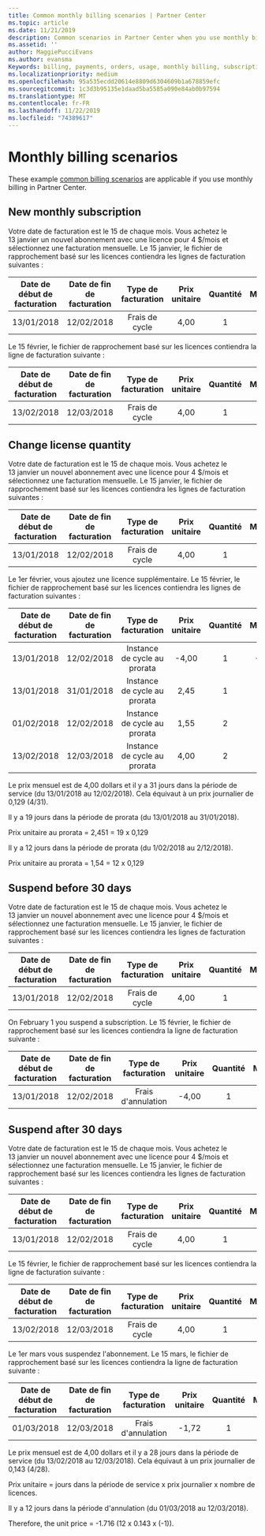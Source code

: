 ```yaml
---
title: Common monthly billing scenarios | Partner Center
ms.topic: article
ms.date: 11/21/2019
description: Common scenarios in Partner Center when you use monthly billing (such as adding new subscriptions, changing license quantity, and suspending subscriptions.)
ms.assetid: ''
author: MaggiePucciEvans
ms.author: evansma
Keywords: billing, payments, orders, usage, monthly billing, subscriptions, reconciliation file
ms.localizationpriority: medium
ms.openlocfilehash: 95a535ecdd20614e8809d6304609b1a678859efc
ms.sourcegitcommit: 1c3d3b95135e1daad5ba5585a090e84ab0b97594
ms.translationtype: MT
ms.contentlocale: fr-FR
ms.lasthandoff: 11/22/2019
ms.locfileid: "74389617"
---
```

# <a name="monthly-billing-scenarios"></a>Monthly billing scenarios

These example [common billing scenarios](common-billing-scenarios.md) are applicable if you use monthly billing in Partner Center.

## <a name="new-monthly-subscription"></a>New monthly subscription

Votre date de facturation est le 15 de chaque mois. Vous achetez le 13 janvier un nouvel abonnement avec une licence pour 4 $/mois et sélectionnez une facturation mensuelle. Le 15 janvier, le fichier de rapprochement basé sur les licences contiendra les lignes de facturation suivantes :

|Date de début de facturation |Date de fin de facturation |Type de facturation |Prix unitaire |Quantité |Montant |
|       :---:      |    :---:       | :---:      |:---:      |:---:    |:---:  |
|13/01/2018         |12/02/2018    |Frais de cycle   |4,00       |1        |4,00 |

Le 15 février, le fichier de rapprochement basé sur les licences contiendra la ligne de facturation suivante :

|Date de début de facturation |Date de fin de facturation |Type de facturation |Prix unitaire |Quantité |Montant |
|       :---:      |    :---:       | :---:      |:---:      |:---:    |:---:  |
|13/02/2018         |12/03/2018    |Frais de cycle   |4,00       |1        |4,00 |

## <a name="change-license-quantity"></a>Change license quantity

Votre date de facturation est le 15 de chaque mois. Vous achetez le 13 janvier un nouvel abonnement avec une licence pour 4 $/mois et sélectionnez une facturation mensuelle. Le 15 janvier, le fichier de rapprochement basé sur les licences contiendra les lignes de facturation suivantes :

|Date de début de facturation |Date de fin de facturation |Type de facturation |Prix unitaire |Quantité |Montant |
|       :---:      |    :---:       | :---:      |:---:      |:---:    |:---:  |
|13/01/2018         |12/02/2018    |Frais de cycle   |4,00       |1        |4,00    |

Le 1er février, vous ajoutez une licence supplémentaire. Le 15 février, le fichier de rapprochement basé sur les licences contiendra les lignes de facturation suivantes :

|Date de début de facturation |Date de fin de facturation |Type de facturation |Prix unitaire |Quantité |Montant |
|       :---:      |    :---:       | :---:      |:---:      |:---:    |:---:  |
| 13/01/2018        |12/02/2018    |Instance de cycle au prorata   |-4,00       |1        |-4,00   |
|13/01/2018         |31/01/2018    | Instance de cycle au prorata   |2,45       |1        |2,45    |
|01/02/2018         |12/02/2018    | Instance de cycle au prorata   |1,55       |2        |3,10    |
|13/02/2018         |12/03/2018    | Instance de cycle au prorata   |4,00       |2        |8,00    |

Le prix mensuel est de 4,00 dollars et il y a 31 jours dans la période de service (du 13/01/2018 au 12/02/2018). Cela équivaut à un prix journalier de 0,129 (4/31).

Il y a 19 jours dans la période de prorata (du 13/01/2018 au 31/01/2018).

Prix unitaire au prorata = 2,451 = 19 x 0,129

Il y a 12 jours dans la période de prorata (du 1/02/2018 au 2/12/2018).

Prix unitaire au prorata = 1,54 = 12 x 0,129

## <a name="suspend-before-30-days"></a>Suspend before 30 days

Votre date de facturation est le 15 de chaque mois. Vous achetez le 13 janvier un nouvel abonnement avec une licence pour 4 $/mois et sélectionnez une facturation mensuelle. Le 15 janvier, le fichier de rapprochement basé sur les licences contiendra les lignes de facturation suivantes :

|Date de début de facturation |Date de fin de facturation |Type de facturation |Prix unitaire |Quantité |Montant |
|       :---:      |    :---:       | :---:      |:---:      |:---:    |:---:  |
|13/01/2018         |12/02/2018    |Frais de cycle   |4,00       |1        |4,00    |

On February 1 you suspend a subscription. Le 15 février, le fichier de rapprochement basé sur les licences contiendra la ligne de facturation suivante :

|Date de début de facturation |Date de fin de facturation |Type de facturation |Prix unitaire |Quantité |Montant |
|       :---:      |    :---:       | :---:      |:---:      |:---:    |:---:  |
13/01/2018|12/02/2018|Frais d'annulation|-4,00|1|-4,00

## <a name="suspend-after-30-days"></a>Suspend after 30 days

Votre date de facturation est le 15 de chaque mois. Vous achetez le 13 janvier un nouvel abonnement avec une licence pour 4 $/mois et sélectionnez une facturation mensuelle. Le 15 janvier, le fichier de rapprochement basé sur les licences contiendra les lignes de facturation suivantes :

|Date de début de facturation |Date de fin de facturation |Type de facturation |Prix unitaire |Quantité |Montant |
|       :---:      |    :---:       | :---:      |:---:      |:---:    |:---:  |
13/01/2018|12/02/2018|Frais de cycle|4,00|1|4,00

Le 15 février, le fichier de rapprochement basé sur les licences contiendra la ligne de facturation suivante :

|Date de début de facturation |Date de fin de facturation |Type de facturation |Prix unitaire |Quantité |Montant |
|       :---:      |    :---:       | :---:      |:---:      |:---:    |:---:  |
13/02/2018|12/03/2018|Frais de cycle|4,00|1|4,00

Le 1er mars vous suspendez l'abonnement. Le 15 mars, le fichier de rapprochement basé sur les licences contiendra la ligne de facturation suivante :

|Date de début de facturation |Date de fin de facturation |Type de facturation |Prix unitaire |Quantité |Montant |
|       :---:      |    :---:       | :---:      |:---:      |:---:    |:---:  |
01/03/2018|12/03/2018|Frais d'annulation|-1,72|1|-1,72

Le prix mensuel est de 4,00 dollars et il y a 28 jours dans la période de service (du 13/02/2018 au 12/03/2018). Cela équivaut à un prix journalier de 0,143 (4/28).

Prix unitaire = jours dans la période de service x prix journalier x nombre de licences.

Il y a 12 jours dans la période d'annulation (du 01/03/2018 au 12/03/2018).

Therefore, the unit price = -1.716 (12 x 0.143 x (-1)).
